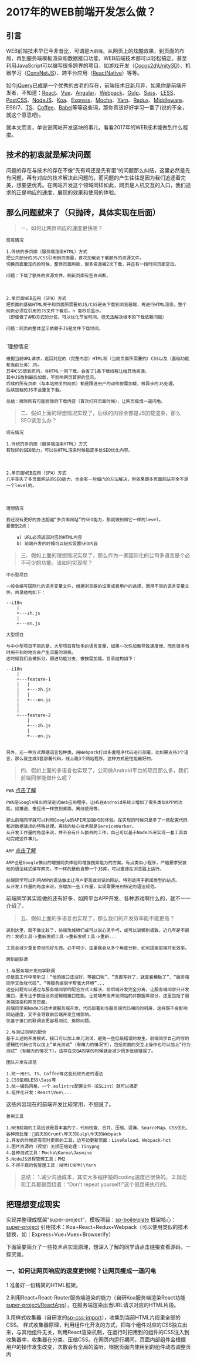 ﻿# 2017年的WEB前端开发怎么做？

## 引言

WEB前端技术早已今非昔比，可谓是`大前端`。从网页上的炫酷效果，到页面的布局，再到服务端模板渲染和数据接口功能，WEB前端技术都可以轻松搞定。甚至利用JavaScript可以编写很多跨界的项目，如游戏开发（[Cocos2d](http://www.cocos.com/)\\[Unity3D](https://unity3d.com/cn/)）、机器学习（[ConvNetJS](http://cs.stanford.edu/people/karpathy/convnetjs/)）、跨平台应用（[ReactNative](https://facebook.github.io/react-native/)）等等。

如今[jQuery](http://jquery.com/)已成是一个优秀的古老的存在，前端技术日新月异，如果你是前端开发者，不知道：[React](https://facebook.github.io/react/)、[Vue](http://vuejs.org/)、[Angular](https://angularjs.org/)、[Webpack](https://webpack.js.org/)、[Gulp](https://gulpjs.com/)、[Sass](http://sass-lang.com/)、[LESS](http://lesscss.org/)、[PostCSS](http://postcss.org/)、[NodeJS](http://nodejs.cn/)、[Koa](http://koajs.com/)、[Express](http://expressjs.com/)、[Mocha](http://mochajs.org/)、[Yarn](https://yarnpkg.com/)、[Redux](http://redux.js.org/)、[Middleware]()、ES6/7、[TS](http://www.typescriptlang.org/)、[Coffee](http://coffee-script.org/)、[Babel](http://babeljs.cn/)等等这些词，那你真该好好学习一番了(说的不全，就这个意思吧)。

就本文而言，单说说网站开发这块的事儿，看看2017年的WEB技术能做到什么程度。

## 技术的初衷就是解决问题

问题的存在与技术的存在不像“先有鸡还是先有蛋”的问题那么纠结，这里必然是先有问题，再有对应的技术解决此问题的。而问题的产生往往是因为我们追逐着完美，想要更优秀。在网站开发这个领域同样如此，网页是人机交互的入口，我们追求的正是响应的速度、展现的效果和使用的体验。

## 那么问题就来了（只抛砖，具体实现在后面）

> 一、如何让网页响应的速度更快呢？

`现有情况`

    1.传统的多页面（服务端渲染HTML）方式
    把公共部分的JS/CSS引用到页面里，首次加载会下载额外的资源文件。
    切换页面重定向的时候，整体页面刷新，很多资源被2次下载，并且有一段时间页面空白。

    问题：下载了额外的资源文件，刷新页面有空白间断。
<br>

    2.单页面WEB应用（SPA）方式
    把页面的基础HTML壳子和页面所需要的JS/CSS是先下载到浏览器端，再进行HTML渲染，整个网页必须在引用的JS文件下载后，n 毫秒后显示。
    （即使做了AMD方式的分包，可以优化节省时间，但无法解决根本的下载依赖问题）

    问题：网页的整体显示依赖于JS是文件下载时间。
<br>
`理想情况`

    根据当前URL请求，返回对应的（完整内容）HTML和（当前页面所需要的）CSS以及（基础功能和当前业务）JS。
    其中CSS放到页内，与HTML一同下载，会省了1条下载线程让给其他资源。
    其中JS放到最后加载，不影响网页首屏的显示。
    后续的所有页面（与本站相关的网页）都是跟进用户的动作按需加载，做异步的JS处理。
    后续加载的JS不会重复下载。

    总结：排除所有可能排除的下载内容（首次打开页面时候），让网页瘦成一道闪电。

> 二、假如上面的理想情况实现了，后续的内容全部是JS加载渲染，那么SEO该怎么办？

`现有情况`

    1.传统的多页面（服务端渲染HTML）方式
    有较好的SEO能力，可以在HTML渲染时候指定多处SEO优化内容。
<br>

    2.单页面WEB应用（SPA）方式
    几乎丧失了多页面网站的SEO能力，也会有一些偏门的方法解决，但效果跟多页面网站完全不是一个level的。

<br>

`理想情况`

    我还没有更好的办法超越“多页面网站”的SEO能力，那就做到和它一样的level。
    要做到2点：

        a) URL必须返回对应的HTML内容
        b) 前端开发的时候可以轻松设置SEO内容


> 三、假如上面的理想情况实现了，那么作为一家国际化的公司多语言是个必不可少的功能，该如何实现呢？

`中小型项目`

    一般会编写国际化的语言变量文件，根据浏览器的设置或者用户的选择，调用不同的语言变量文件。目录结构如下：
    
    --i18n
        |
        +---zh.js
        |
        +---en.js
    

`大型项目`

    与中小型项目不同的是，大型项目有较多的语言变量，如果一次性加载导致速度慢，而且很多当时用不到的地方会产生流量的浪费。
    这时候我们会做拆分，跟进功能分支，做按需加载。目录结构如下：
    
    --i18n
        |
        +---feature-1
        |   |
        |   +---zh.js
        |   |
        |   +---en.js
        |
        |
        +---feature-2
            |
            +---zh.js
            |
            +---en.js
    

    另外，还一种方式跟据语言包种类，用Webpack打出多套程序代码进行部署，比如要支持3个语言，那么就生成3套部署代码，线上跑3个网站程序。这种方式是性能最好的。


> 四、假如上面的多语言也实现了，公司做Android平台的项目那么多，我们前端同学能做什么呢？

```PWA``` [点击了解](https://developers.google.com/web/progressive-web-apps/)

    PWA是Google推出的渐进式Web应用程序，让H5在Android系统上增加了很多类似APP的功能，如推送、像应用一样放到桌面、离线使用等。
    
    那么前端同学就可以利用Google的API来加强H5的体验。在实现的时候只是多了一些配置代码和对数据请求的特殊处理。离线的核心技术就是ServiceWorker。
    从开发工作量的角度来说，并不会有什么额外的工作，自己可以基于NodeJS来实现一套工具自动完成这件事儿。

```AMP``` [点击了解](https://www.ampproject.org/learn/overview/)

    AMP也是Google推出的增强网页体验和增强搜索能力的方案。有点类似小程序，严格要求安装他的语法格式编写网页。不一样的是他自带一个JS库，可以直接在浏览器上运行。
    
    前端同学可以利用AMP的语法做出让用户更高效浏览的网站，特别适用于新闻类型的站点。
    从开发工作量的角度来说，会增加一些工作量，实现需要用到特定的语法规范。

前端同学其实能做的还有好多，如跨平台APP开发、各种游戏啊什么的，就不一一介绍了。


> 五、假如上面的多语言也实现了，那么我们的开发效率能不能更高？

    说到这里，就不做比较了，前端攻城狮们或可以说心灵手巧，或可以说懒到极致，近几年是不断的：发明工具->重新发明工具->重新发明工具->重新...

    工具会减少重复劳动的好东西，必不可少，这里我会从多个角度分析，如何提高前端开发效率。

`跨职能联调`

    1.与服务端开发同学联调
    你是否工作中常听见：“他的接口还没好，等接口呢”、“页面写好了，就差套模板了”、“服务端同学又改我代码”、“等服务端同学帮我大环境”...
    这些问题可以通过与服务端同学的配合方式上解决，前后端开发完全分离，让服务端同学只开发接口，更专注于数据业务逻辑和接口性能。让前端开发开发网站的非数据库部分，这里包括了服务端渲染和网页页面。
    前端同学用NodeJS技术做服务端开发，代码部署到与服务端代码相同的机房，这样既不会影响网站速度，又不会导致前后端开发互相影响。
    仅基于接口的联调会更容易测试、排除问题。

    2.与测试同学的配合
    基于上述的开发模式，接口可以加上单元测试，避免一些低级错误的发生。前端同学自己的写的逻辑性代码也可以加上“单元测试”（有精力的情况下），包括页面的交互上操作也可以加上“行为测试”（有精力的情况下）。这样在交QA同学的时候就会减少很多低级错误了。

`团队开发有规范`

    1.统一用ES、TS、Coffee等这些比较先进的语法
    2.CSS使用LESS\Sass等
    3.统一编码风格，一个.eslintrc配置文件（ESLint）就可以搞定
    4.组件化开发：React\Vue\...

这些内容现在的前端开发比较常用，不细说了。

`善用工具`

    1.WEB前端的工具应该是最丰富的了，代码检查、合并、压缩、混淆、SourceMap、CSS优化、各种预处理：前天的Grunt\昨天的Gulp\今天的Webpack
    2.开发的时候还有实时更新的工具，边写边更新页面：LiveReload、Webpack-hot
    3.图片资源的（视觉）无损压缩处理：Tinypng
    4.各种测试工具：Mocha\Karma\Jasmine
    5.NodeJS进程管理工具：PM2
    6.不得不提的包管理工具：NPM(CNPM)\Yarn


> 总结：
    1.减少沟通成本，其实大多程序猿的coding速度还很快的。
    2.规范和工具都是围绕着：“Don't repeat yourself!”这个思路来执行的。


## 把理想变成现实

实现并整理成框架“super-project”，模板项目：[sp-boilerplate](https://github.com/websage-team/sp-boilerplate)
框架核心：[super-project](https://github.com/websage-team/super-project)
引用技术：Koa+React+Redux+Webpack（可以使用类似的技术替换，如：Express+Vue+Vuex+Browserify）
    
下面简要简介了一些技术点实现原理，想深入了解的同学请点击链接查看源码，一探究竟。

### 一、如何让网页响应的速度更快呢？让网页瘦成一道闪电
    
1.准备好一份精简的HTML框架。
        
2.利用React+React-Router服务端渲染的能力（自研Koa服务端渲染React功能[super-project/ReactApp](https://github.com/websage-team/super-project/tree/master/src/ReactApp)），在服务端渲染出当URL请求对应的HTML片段。
        
3.用样式收集器（自研发的[sp-css-import](https://github.com/websage-team/sp-css-import)），收集到当前HTML片段里全部的CSS。
样式收集器原理，利用组件化开发的方式，把每个组件对应的CSS独立出来，与其他组件无关，利用React渲染机制，在运行时把用到的组件的CSS注入到收集器中，收集器在分类、压缩CSS。在网页内运行期间，页面内部组件会根据用户的操作发生改变，次数会有全局的监听，根据页面内使用到的组件动态调整页内<Style>标签的内容，包装实时对应了当前组件的CSS需求。
        
4.利用Webpack的打包（AMD、require.ensure）能力，把JS根据页面拆分，产出1个入口文件和N个页面相关的JS文件，这样入口文件会根据当前的URL判断加载哪些页面逻辑相关的JS文件。
        
5.最后把收集好的CSS插入到HTML框架头部，把React渲染好的HTML插入到内容体，把入口JS文件放到页尾，返回给浏览器。

        +------------------------------------------------+
        |   HTML 基础结构                                 |
        |                                                |
        |       +--------------------------------+       |
        |       |       CSS (页内 CSS <style>)    |       |
        |       +--------------------------------+       |
        |       |       React-HTML               |       |
        |       +--------------------------------+       |
        |       |      JS Link (只有 JS 入口文件)  |       |
        |       +--------------------------------+       |
        |                                                |
        +------------------------------------------------+
<br>

### 二、那么SEO该怎么办？让网页首次打开带有完整的HTML代码

1.主体内容的完整性在上一个问题解决的同时（步骤2）也被解决了。
        
2.自定义的meta其实是与react逻辑脱离的，写前端业务的同学不容易接触到NodeJS相关代码。我的解决方案是在React组件上扩展了onServerRender的事件，当服务端运行React逻辑的时候，会自动检测该事件并执行，在onServerRender事件里暴露自定义meta的相关方法，从而为前端开发者开放了编写meta的能力。onServerRender事件里还暴露了一些自定义HTML的方法，以便扩展HTML内容。

注：网上流行的说法是把 React Server Render 叫成“同构”，为了让大家更容易理解这种方式，我画了一个访问流程图示例：

![](https://raw.githubusercontent.com/websage-team/super-project/master/isomorphic-flow.png)

说明：

 1. 多页面站点浏览方式
 用户直接访问目标页面，页面A与页面B直接是跳转URL的方式（整体刷新）。
 
 2. 单页面站点浏览方式
 不管用户访问的是哪个URL，都返回相同的框架页内容（无内容），在浏览器端用JS判断跳转显示目标页面，后续的页面跳转，都是JS做的，无需刷新页面。
 
 3. 同构站点浏览方式
 用户直接访问目标页面，每个目标页面都可以作为框架页（类似单页面的框架页），在后续的页面跳转，都是用JS做的，无需刷新页面。
<br>

### 三、上面是思路，可根据具体情况选择方案。


### 四、PWA 和 AMP

1. PWA 我们已经针对当前的项目架构做出了自动化工具，可查看源码 [sp-pwa](https://github.com/websage-team/sp-pwa)
    
2. AMP 目前没法自动化，只能根据业务做开发。
<br>

### 五、开发工具和Webpack配置在模板项目里已存在，感兴趣的请仔细查看、尝试。

## 小试牛刀

super-project已经应用到两个项目上了，点击下面链接，亲手体验一下“多页面”和“单页面”结合的feel~

`PhotoGrid`

[例子 - 详情页面](http://photogrid.cmcm.com/posts/rnR8C9Xg78MNHDU5TrXOOQ%3D%3D?f=profile-GW3Y75kQ%2BkFshbCpnXV7WEj5b02%2BSC8n%2FgFxM6Sx72E%3D)
[例子 - 列表页面](http://photogrid.cmcm.com/profile/OOUqewXJPwKn2qg%2BRFGgo1qoC2UfoTvLlifSZd6%2BOfM%3D)

`NR`

[例子 - 首页](https://news.cmcm.com/)
[例子 - 详情页面](https://news.cmcm.com/detail/03EAFABEFA10100001_us)


## 结语

综上所述，是我个人经验的整理和融合，我认为现在的网站都应该这样去做，即有SPA的体验又不失SEO的能力。发掘所有能提高用户体验的方式，将优化进行到底。

后续我和团队还好继续优化super-project框架，下一个解决的问题就是升级框架的成本变低，使用框架的成本变低，是针对业务开发者使用上的体验优化。

欢迎感兴趣的前端朋友随时探讨。